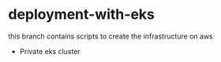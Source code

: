   # deployment-with-eks
  this branch contains scripts to create the infrastructure on aws
  - Private eks cluster
